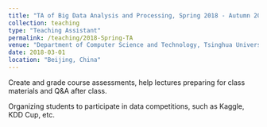 ```yaml
---
title: "TA of Big Data Analysis and Processing, Spring 2018 - Autumn 2019"
collection: teaching
type: "Teaching Assistant"
permalink: /teaching/2018-Spring-TA
venue: "Department of Computer Science and Technology, Tsinghua University"
date: 2018-03-01
location: "Beijing, China"
---
```


Create and grade course assessments, help lectures preparing for class materials and Q&A after class.

Organizing students to participate in data competitions, such as Kaggle, KDD Cup, etc.